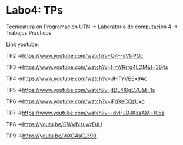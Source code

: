 # Labo4: TPs
Tecnicatura en Programacion UTN -> Laboratorio de computacion 4 -> Trabajos Practicos

Link youtube: 

TP2	->https://www.youtube.com/watch?v=Q4--yVt-PQc

TP3	->https://www.youtube.com/watch?v=HmYRrrg4LOM&t=384s

TP4	->https://www.youtube.com/watch?v=JHTYVBEx9Ac

TP5	->https://www.youtube.com/watch?v=jtDL4I6gC7U&t=1s

TP6	->https://www.youtube.com/watch?v=iFdXeCQzUxo

TP7	->https://www.youtube.com/watch?v=-dvHJDJKzsA&t=105s

TP8 ->https://youtu.be/GWwNsuwrEuU

TP9 ->https://youtu.be/ViXC4sC_390
